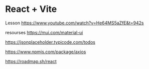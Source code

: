 # React + Vite

Lesson
https://www.youtube.com/watch?v=He64MS5aZfE&t=942s

resourses
https://mui.com/material-ui

https://jsonplaceholder.typicode.com/todos

https://www.npmjs.com/package/axios

https://roadmap.sh/react

